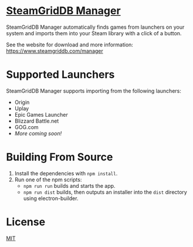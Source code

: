 # [SteamGridDB Manager](https://www.steamgriddb.com/manager)
SteamGridDB Manager automatically finds games from launchers on your system and imports them into your Steam library with a click of a button.

See the website for download and more information: https://www.steamgriddb.com/manager

# Supported Launchers
SteamGridDB Manager supports importing from the following launchers:
- Origin
- Uplay
- Epic Games Launcher
- Blizzard Battle.net
- GOG.com
- *More coming soon!*

# Building From Source
1. Install the dependencies with `npm install`.
2. Run one of the npm scripts:
   - `npm run run` builds and starts the app.
   - `npm run dist` builds, then outputs an installer into the `dist` directory using electron-builder.

# License
[MIT](LICENSE.md)
